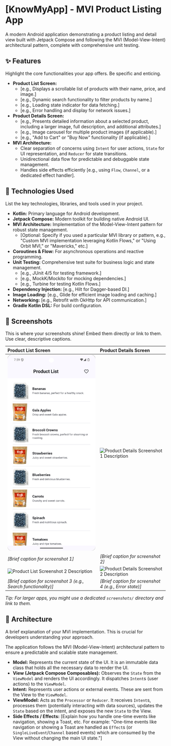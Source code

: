 # [KnowMyApp] - MVI Product Listing App

A modern Android application demonstrating a product listing and detail view built with Jetpack Compose and following the MVI (Model-View-Intent) architectural pattern, complete with comprehensive unit testing.

## ✨ Features

Highlight the core functionalities your app offers. Be specific and enticing.

* **Product List Screen:**
    * [e.g., Displays a scrollable list of products with their name, price, and image.]
    * [e.g., Dynamic search functionality to filter products by name.]
    * [e.g., Loading state indicator for data fetching.]
    * [e.g., Error handling and display for network issues.]
* **Product Details Screen:**
    * [e.g., Presents detailed information about a selected product, including a larger image, full description, and additional attributes.]
    * [e.g., Image carousel for multiple product images (if applicable).]
    * [e.g., "Add to Cart" or "Buy Now" functionality (if applicable).]
* **MVI Architecture:**
    * Clear separation of concerns using `Intent` for user actions, `State` for UI representation, and `Reducer` for state transitions.
    * Unidirectional data flow for predictable and debuggable state management.
    * Handles side effects efficiently [e.g., using `Flow`, `Channel`, or a dedicated effect handler].

## 🚀 Technologies Used

List the key technologies, libraries, and tools used in your project.

* **Kotlin:** Primary language for Android development.
* **Jetpack Compose:** Modern toolkit for building native Android UI.
* **MVI Architecture:** Implementation of the Model-View-Intent pattern for robust state management.
    * [Optional: Specify if you used a particular MVI library or pattern, e.g., "Custom MVI implementation leveraging Kotlin Flows," or "Using Orbit MVI," or "Mavericks," etc.]
* **Coroutines & Flow:** For asynchronous operations and reactive programming.
* **Unit Testing:** Comprehensive test suite for business logic and state management.
    * [e.g., JUnit 4/5 for testing framework.]
    * [e.g., MockK/Mockito for mocking dependencies.]
    * [e.g., Turbine for testing Kotlin Flows.]
* **Dependency Injection:** [e.g., Hilt for Dagger-based DI.]
* **Image Loading:** [e.g., Glide for efficient image loading and caching.]
* **Networking:** [e.g., Retrofit with OkHttp for API communication.]
* **Gradle Kotlin DSL:** For build configuration.

## 📸 Screenshots

This is where your screenshots shine! Embed them directly or link to them. Use clear, descriptive captions.

| Product List Screen                                     | Product Details Screen                                  |
| :------------------------------------------------------ | :------------------------------------------------------ |
| ![Product List Screenshot 1 Description](Screenshots/ProductListScreen.png) | ![Product Details Screenshot 1 Description](path/to/screenshot2.png) |
| *[Brief caption for screenshot 1]* | *[Brief caption for screenshot 2]* |
| ![Product List Screenshot 2 Description](path/to/screenshot3.png) | ![Product Details Screenshot 2 Description](path/to/screenshot4.png) |
| *[Brief caption for screenshot 3 (e.g., Search functionality)]* | *[Brief caption for screenshot 4 (e.g., Error state)]* |
*Tip: For larger apps, you might use a dedicated `screenshots/` directory and link to them.*

## 📐 Architecture

A brief explanation of your MVI implementation. This is crucial for developers understanding your approach.

The application follows the MVI (Model-View-Intent) architectural pattern to ensure a predictable and scalable state management.

* **Model:** Represents the current state of the UI. It is an immutable data class that holds all the necessary data to render the UI.
* **View (Jetpack Compose Composables):** Observes the `State` from the `ViewModel` and renders the UI accordingly. It dispatches `Intent`s (user actions) to the `ViewModel`.
* **Intent:** Represents user actions or external events. These are sent from the View to the `ViewModel`.
* **ViewModel:** Acts as the `Processor` or `Reducer`. It receives `Intent`s, processes them (potentially interacting with data sources), updates the `State` based on the intent, and exposes the new `State` to the View.
* **Side Effects / Effects:** [Explain how you handle one-time events like navigation, showing a Toast, etc. For example: "One-time events like navigation or showing a Toast are handled as `Effect`s (or `SingleLiveEvent`/`Channel` based events) which are consumed by the View without changing the main UI state."]
